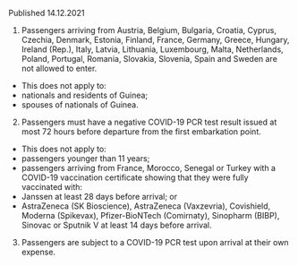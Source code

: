 Published 14.12.2021
1. Passengers arriving from Austria, Belgium, Bulgaria, Croatia, Cyprus, Czechia, Denmark, Estonia, Finland, France, Germany, Greece, Hungary, Ireland (Rep.), Italy, Latvia, Lithuania, Luxembourg, Malta, Netherlands, Poland, Portugal, Romania, Slovakia, Slovenia, Spain and Sweden are not allowed to enter.
- This does not apply to:
- nationals and residents of Guinea;
- spouses of nationals of Guinea.
2. Passengers must have a negative COVID-19 PCR test result issued at most 72 hours before departure from the first embarkation point.
- This does not apply to:
- passengers younger than 11 years;
- passengers arriving from France, Morocco, Senegal or Turkey with a COVID-19 vaccination certificate showing that they were fully vaccinated with:
- Janssen at least 28 days before arrival; or
- AstraZeneca (SK Bioscience), AstraZeneca (Vaxzevria), Covishield, Moderna (Spikevax), Pfizer-BioNTech (Comirnaty), Sinopharm (BIBP), Sinovac or Sputnik V at least 14 days before arrival.
3. Passengers are subject to a COVID-19 PCR test upon arrival at their own expense.